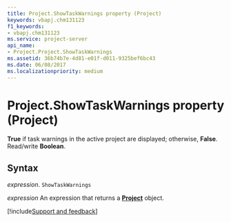 ```yaml
---
title: Project.ShowTaskWarnings property (Project)
keywords: vbapj.chm131123
f1_keywords:
- vbapj.chm131123
ms.service: project-server
api_name:
- Project.Project.ShowTaskWarnings
ms.assetid: 36b74b7e-4d81-e01f-d011-9325bef6bc43
ms.date: 06/08/2017
ms.localizationpriority: medium
---
```



# Project.ShowTaskWarnings property (Project)

 **True** if task warnings in the active project are displayed; otherwise, **False**. Read/write **Boolean**.


## Syntax

_expression_. `ShowTaskWarnings`

 _expression_ An expression that returns a **[Project](project.project.md)** object.

[!include[Support and feedback](~/includes/feedback-boilerplate.md)]